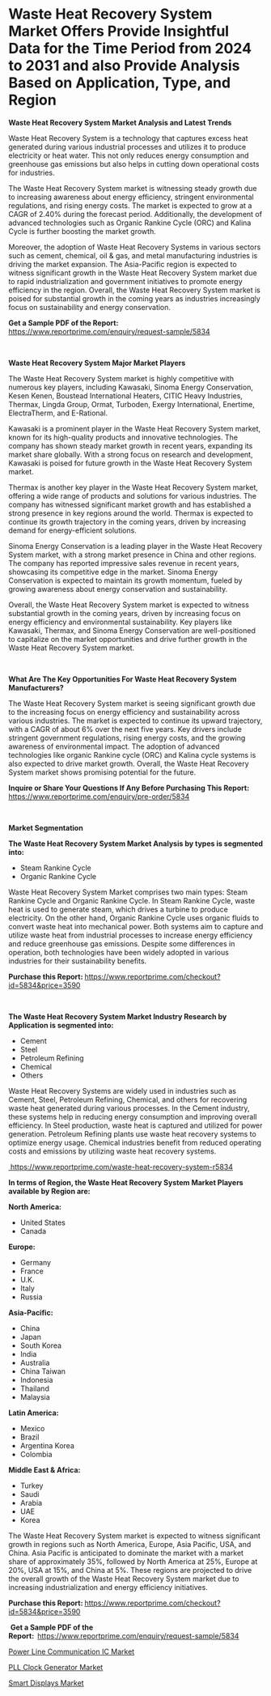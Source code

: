 <p><h1>Waste Heat Recovery System Market Offers Provide Insightful Data for the Time Period from 2024 to 2031 and also Provide Analysis Based on Application, Type, and Region</h1></p><p><strong>Waste Heat Recovery System Market Analysis and Latest Trends</strong></p>
<p><p>Waste Heat Recovery System is a technology that captures excess heat generated during various industrial processes and utilizes it to produce electricity or heat water. This not only reduces energy consumption and greenhouse gas emissions but also helps in cutting down operational costs for industries.</p><p>The Waste Heat Recovery System market is witnessing steady growth due to increasing awareness about energy efficiency, stringent environmental regulations, and rising energy costs. The market is expected to grow at a CAGR of 2.40% during the forecast period. Additionally, the development of advanced technologies such as Organic Rankine Cycle (ORC) and Kalina Cycle is further boosting the market growth.</p><p>Moreover, the adoption of Waste Heat Recovery Systems in various sectors such as cement, chemical, oil & gas, and metal manufacturing industries is driving the market expansion. The Asia-Pacific region is expected to witness significant growth in the Waste Heat Recovery System market due to rapid industrialization and government initiatives to promote energy efficiency in the region. Overall, the Waste Heat Recovery System market is poised for substantial growth in the coming years as industries increasingly focus on sustainability and energy conservation.</p></p>
<p><strong>Get a Sample PDF of the Report:&nbsp;</strong> <a href="https://www.reportprime.com/enquiry/request-sample/5834">https://www.reportprime.com/enquiry/request-sample/5834</a></p>
<p>&nbsp;</p>
<p><strong>Waste Heat Recovery System Major Market Players</strong></p>
<p><p>The Waste Heat Recovery System market is highly competitive with numerous key players, including Kawasaki, Sinoma Energy Conservation, Kesen Kenen, Boustead International Heaters, CITIC Heavy Industries, Thermax, Lingda Group, Ormat, Turboden, Exergy International, Enertime, ElectraTherm, and E-Rational.</p><p>Kawasaki is a prominent player in the Waste Heat Recovery System market, known for its high-quality products and innovative technologies. The company has shown steady market growth in recent years, expanding its market share globally. With a strong focus on research and development, Kawasaki is poised for future growth in the Waste Heat Recovery System market.</p><p>Thermax is another key player in the Waste Heat Recovery System market, offering a wide range of products and solutions for various industries. The company has witnessed significant market growth and has established a strong presence in key regions around the world. Thermax is expected to continue its growth trajectory in the coming years, driven by increasing demand for energy-efficient solutions.</p><p>Sinoma Energy Conservation is a leading player in the Waste Heat Recovery System market, with a strong market presence in China and other regions. The company has reported impressive sales revenue in recent years, showcasing its competitive edge in the market. Sinoma Energy Conservation is expected to maintain its growth momentum, fueled by growing awareness about energy conservation and sustainability.</p><p>Overall, the Waste Heat Recovery System market is expected to witness substantial growth in the coming years, driven by increasing focus on energy efficiency and environmental sustainability. Key players like Kawasaki, Thermax, and Sinoma Energy Conservation are well-positioned to capitalize on the market opportunities and drive further growth in the Waste Heat Recovery System market.</p></p>
<p>&nbsp;</p>
<p><strong>What Are The Key Opportunities For Waste Heat Recovery System Manufacturers?</strong></p>
<p><p>The Waste Heat Recovery System market is seeing significant growth due to the increasing focus on energy efficiency and sustainability across various industries. The market is expected to continue its upward trajectory, with a CAGR of about 6% over the next five years. Key drivers include stringent government regulations, rising energy costs, and the growing awareness of environmental impact. The adoption of advanced technologies like organic Rankine cycle (ORC) and Kalina cycle systems is also expected to drive market growth. Overall, the Waste Heat Recovery System market shows promising potential for the future.</p></p>
<p><strong>Inquire or Share Your Questions If Any Before Purchasing This Report:</strong> <a href="https://www.reportprime.com/enquiry/pre-order/5834">https://www.reportprime.com/enquiry/pre-order/5834</a></p>
<p>&nbsp;</p>
<p><strong>Market Segmentation</strong></p>
<p><strong>The Waste Heat Recovery System Market Analysis by types is segmented into:</strong></p>
<p><ul><li>Steam Rankine Cycle</li><li>Organic Rankine Cycle</li></ul></p>
<p><p>Waste Heat Recovery System Market comprises two main types: Steam Rankine Cycle and Organic Rankine Cycle. In Steam Rankine Cycle, waste heat is used to generate steam, which drives a turbine to produce electricity. On the other hand, Organic Rankine Cycle uses organic fluids to convert waste heat into mechanical power. Both systems aim to capture and utilize waste heat from industrial processes to increase energy efficiency and reduce greenhouse gas emissions. Despite some differences in operation, both technologies have been widely adopted in various industries for their sustainability benefits.</p></p>
<p><strong>Purchase this Report:&nbsp;</strong><a href="https://www.reportprime.com/checkout?id=5834&price=3590">https://www.reportprime.com/checkout?id=5834&price=3590</a></p>
<p>&nbsp;</p>
<p><strong>The Waste Heat Recovery System Market Industry Research by Application is segmented into:</strong></p>
<p><ul><li>Cement</li><li>Steel</li><li>Petroleum Refining</li><li>Chemical</li><li>Others</li></ul></p>
<p><p>Waste Heat Recovery Systems are widely used in industries such as Cement, Steel, Petroleum Refining, Chemical, and others for recovering waste heat generated during various processes. In the Cement industry, these systems help in reducing energy consumption and improving overall efficiency. In Steel production, waste heat is captured and utilized for power generation. Petroleum Refining plants use waste heat recovery systems to optimize energy usage. Chemical industries benefit from reduced operating costs and emissions by utilizing waste heat recovery systems.</p></p>
<p><a href="https://www.reportprime.com/waste-heat-recovery-system-r5834">&nbsp;https://www.reportprime.com/waste-heat-recovery-system-r5834</a></p>
<p><strong>In terms of Region, the Waste Heat Recovery System Market Players available by Region are:</strong></p>
<p>
    <p> <strong> North America: </strong>
        <ul>
            <li>United States</li>
            <li>Canada</li>
        </ul>
        </p> 
    <p> <strong> Europe: </strong>
        <ul>
            <li>Germany</li>
            <li>France</li>
            <li>U.K.</li>
            <li>Italy</li>
            <li>Russia</li>
        </ul>
        </p> 
    <p> <strong> Asia-Pacific: </strong>
        <ul>
            <li>China</li>
            <li>Japan</li>
            <li>South Korea</li>
            <li>India</li>
            <li>Australia</li>
            <li>China Taiwan</li>
            <li>Indonesia</li>
            <li>Thailand</li>
            <li>Malaysia</li>
        </ul>
        </p> 
    <p> <strong> Latin America: </strong>
        <ul>
            <li>Mexico</li>
            <li>Brazil</li>
            <li>Argentina Korea</li>
            <li>Colombia</li>
        </ul>
        </p> 
    <p> <strong> Middle East & Africa: </strong>
        <ul>
            <li>Turkey</li>
            <li>Saudi</li>
            <li>Arabia</li>
            <li>UAE</li>
            <li>Korea</li>
        </ul>
    </p>
    </p>
<p><p>The Waste Heat Recovery System market is expected to witness significant growth in regions such as North America, Europe, Asia Pacific, USA, and China. Asia Pacific is anticipated to dominate the market with a market share of approximately 35%, followed by North America at 25%, Europe at 20%, USA at 15%, and China at 5%. These regions are projected to drive the overall growth of the Waste Heat Recovery System market due to increasing industrialization and energy efficiency initiatives.</p></p>
<p><strong>Purchase this Report: </strong><a href="https://www.reportprime.com/checkout?id=5834&price=3590">https://www.reportprime.com/checkout?id=5834&price=3590</a></p>
<p>&nbsp;<strong>Get a Sample PDF of the Report:&nbsp;&nbsp;</strong><a href="https://www.reportprime.com/enquiry/request-sample/5834">https://www.reportprime.com/enquiry/request-sample/5834</a></p>
<p><strong></strong></p>
<p><p><a href="https://www.linkedin.com/pulse/power-line-communication-ic-market-outlook-industry-overview-forecast-fttde">Power Line Communication IC Market</a></p><p><a href="https://www.linkedin.com/pulse/analyzing-pll-clock-generator-market-global-industry-perspective-p5tee">PLL Clock Generator Market</a></p><p><a href="https://www.linkedin.com/pulse/smart-displays-market-insights-cagr-trends-growth-strategies-vqanf">Smart Displays Market</a></p></p>